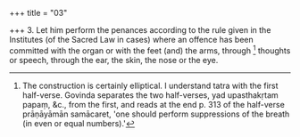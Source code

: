 +++
title = "03"

+++
3. Let him perform the penances according to the rule given in the Institutes (of the Sacred Law in cases) where an offence has been committed with the organ or with the feet (and) the arms, through [^1]  thoughts or speech, through the ear, the skin, the nose or the eye.


[^1]:  The construction is certainly elliptical. I understand tatra with the first half-verse. Govinda separates the two half-verses, yad upasthakṛtam papaṃ, &c., from the first, and reads at the end p. 313 of the half-verse prāṇāyāmān samācaret, 'one should perform suppressions of the breath (in even or equal numbers).'
